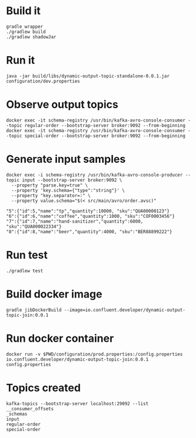 # Build it 
```
gradle wrapper 
./gradlew build 
./gradlew shadowJar
```

# Run it 
`java -jar build/libs/dynamic-output-topic-standalone-0.0.1.jar configuration/dev.properties`

# Observe output topics
```
docker exec -it schema-registry /usr/bin/kafka-avro-console-consumer --topic regular-order --bootstrap-server broker:9092 --from-beginning
docker exec -it schema-registry /usr/bin/kafka-avro-console-consumer --topic special-order --bootstrap-server broker:9092 --from-beginning
```

# Generate input samples
```
docker exec -i schema-registry /usr/bin/kafka-avro-console-producer --topic input --bootstrap-server broker:9092 \
  --property "parse.key=true" \
  --property 'key.schema={"type":"string"}' \
  --property "key.separator=:" \
  --property value.schema="$(< src/main/avro/order.avsc)"
```
```
"5":{"id":5,"name":"tp","quantity":10000, "sku":"QUA00000123"}
"6":{"id":6,"name":"coffee","quantity":1000, "sku":"COF0003456"}
"7":{"id":7,"name":"hand-sanitizer","quantity":6000, "sku":"QUA000022334"}
"8":{"id":8,"name":"beer","quantity":4000, "sku":"BER88899222"}
```

# Run test 
`./gradlew test`

# Build docker image
`gradle jibDockerBuild --image=io.confluent.developer/dynamic-output-topic-join:0.0.1`

# Run docker container 
`docker run -v $PWD/configuration/prod.properties:/config.properties io.confluent.developer/dynamic-output-topic-join:0.0.1 config.properties`

# Topics created 
```
kafka-topics --bootstrap-server localhost:29092 --list
__consumer_offsets
_schemas
input
regular-order
special-order
```